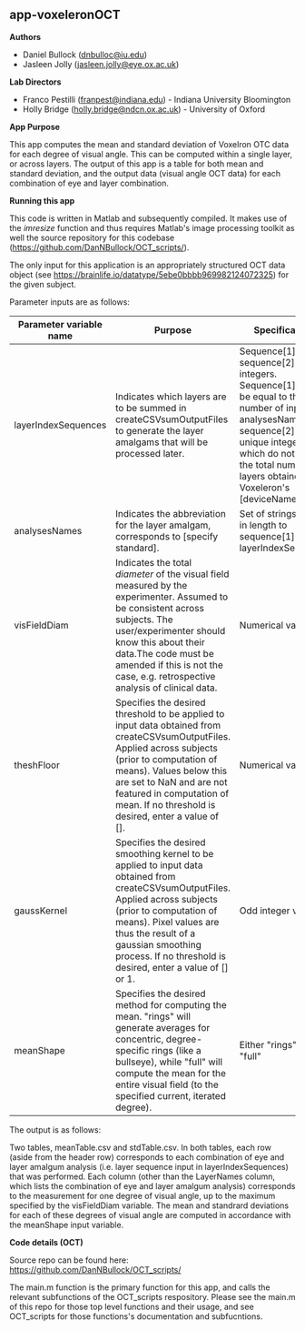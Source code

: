 ##
## app-voxeleronOCT

**Authors**

- Daniel Bullock ([dnbulloc@iu.edu](mailto:dnbulloc@iu.edu))
- Jasleen Jolly ([jasleen.jolly@eye.ox.ac.uk](mailto:jasleen.jolly@eye.ox.ac.uk))

**Lab Directors**

- Franco Pestilli ([franpest@indiana.edu](mailto:franpest@indiana.edu)) - Indiana University Bloomington
- Holly Bridge (holly.bridge@ndcn.ox.ac.uk)  -  University of Oxford

**App Purpose**

This app computes the mean and standard deviation of Voxelron OTC data for each degree of visual angle.  This can be computed within a single layer, or across layers.  The output of this app is a table for both mean and standard deviation, and the output data (visual angle OCT data) for each combination of eye and layer combination.

**Running this app**

This code is written in Matlab and subsequently compiled.  It makes use of the _imresize_ function and thus requires Matlab&#39;s image processing toolkit as well the source repository for this codebase (https://github.com/DanNBullock/OCT_scripts/).

The only input for this application is an appropriately structured OCT data object (see https://brainlife.io/datatype/5ebe0bbbb969982124072325) for the given subject.  

Parameter inputs are as follows:

| **Parameter variable name** | **Purpose** | **Specifications** |
| --- | --- | --- |
| layerIndexSequences | Indicates which layers are to be summed in createCSVsumOutputFiles to generate the layer amalgams that will be processed later. | Sequence[1] of sequence[2] of integers.  Sequence[1] must be equal to the number of inputs in analysesNames.  sequence[2] must be unique integers which do not exceed the total number of layers obtained from Voxeleron&#39;s [deviceName] |
| analysesNames | Indicates the abbreviation for the layer amalgam, corresponds to [specify standard]. | Set of strings, equal in length to sequence[1] of layerIndexSequences |
| visFieldDiam | Indicates the total _diameter_ of the visual field measured by the experimenter.  Assumed to be consistent across subjects.  The user/experimenter should know this about their data.The code must be amended if this is not the case, e.g. retrospective analysis of clinical data. | Numerical value |
| theshFloor | Specifies the desired threshold to be applied to input data obtained from createCSVsumOutputFiles.   Applied across subjects (prior to computation of means).  Values below this are set to NaN and are not featured in computation of mean.  If no threshold is desired, enter a value of []. | Numerical value |
| gaussKernel | Specifies the desired smoothing kernel to be applied to input data obtained from createCSVsumOutputFiles.   Applied across subjects (prior to computation of means).  Pixel values are thus the result of a gaussian smoothing process.  If no threshold is desired, enter a value of [] or 1. | Odd integer value |
| meanShape | Specifies the desired method for computing the mean.  &quot;rings&quot; will generate averages for concentric, degree-specific rings (like a bullseye), while &quot;full&quot; will compute the mean for the entire visual field (to the specified current, iterated degree). | Either &quot;rings&quot; or &quot;full&quot; |

The output is as follows:

Two tables, meanTable.csv and stdTable.csv.
In both tables, each row (aside from the header row) corresponds to each combination of eye and layer amalgum analysis (i.e. layer sequence input in layerIndexSequences) that was performed.  Each column (other than the LayerNames column, which lists the combination of eye and layer amalgum analysis) corresponds to the measurement for one degree of visual angle, up to the maximum specified by the visFieldDiam variable.  The mean and standrard deviations for each of these degrees of visual angle are computed in accordance with the meanShape input variable.

**Code details (OCT)**

Source repo can be found here: https://github.com/DanNBullock/OCT_scripts/

The main.m function is the primary function for this app, and calls the relevant subfunctions of the OCT_scripts respository.  Please see the main.m of this repo for those top level functions and their usage, and see OCT_scripts for those functions's documentation and subfucntions.
